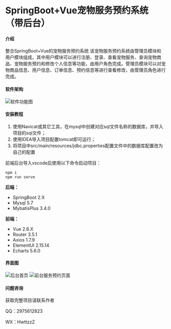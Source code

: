 # SpringBoot+Vue宠物服务预约系统（带后台）

#### 介绍
整合SpringBoot+Vue的宠物服务预约系统
该宠物服务预约系统由管理员模块和用户模块组成，其中用户模块可以进行注册、登录、查看宠物服务、查询宠物商品、宠物服务预约和修改个人信息等功能，由用户角色完成。管理员模块可以对宠物商品信息、用户信息、订单信息、预约信息等进行查看修改，由管理员角色进行完成。

#### 软件架构
![软件功能图](https://foruda.gitee.com/images/1760682916659092666/d753145d_11397283.png "功能设计图.png")


#### 安装教程

1. 使用Navicat或其它工具，在mysql中创建对应sql文件名称的数据库，并导入项目的sql文件；
2. 使用IDEA导入项目配置tomcat即可运行；
3. 将项目中src/main/resources/jdbc.properties配置文件中的数据库配置改为自己的配置

前端后台导入vscode后使用以下命令启动项目：
```
npm i
npm run serve
```

**后端：**
-  SpringBoot 2.X
-  Mysql 5.7
-  MybatisPlus 3.4.0

 **前端：** 
- Vue 2.6.X
- Router 3.5.1
- Axios 1.7.9
- ElementUI 2.15.14
- Echarts 5.6.0


#### 界面图
![后台首页](https://foruda.gitee.com/images/1760683287055988986/1a8d08a0_11397283.png "微信图片_20250927152551_51_14.png")
![前台服务预约页面](https://foruda.gitee.com/images/1760683303869000736/c3ee362a_11397283.png "微信图片_20250927152550_49_14.png")

#### 问题咨询
 
获取完整项目请联系作者

QQ：2975612823

WX：HwttzzZ

